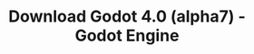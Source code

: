 ---
# Generated by /tools/generators/src/download_archive_generator !!! do not edit by hand !!!
title: 'Download Godot 4.0 (alpha7) - Godot Engine'
type: 'download/archive'
name: '4.0'
flavor: 'alpha7'
release_date: '2022-04-28T03:00:00-00:00'
release_notes: 'article/dev-snapshot-godot-4-0-alpha-7/'
primaryPlatforms:
  - 'android.apk'
  - 'linux.64'
  - 'macos.universal'
  - 'windows.64'
  - 'web'
  - 'templates'
links:
  android.apk:
    name: 'android.apk'
    title: 'Android'
    caption: 'APK Universal (ARM64 + ARMv7 + x86_64 + x86)'
    tags:
      - 'APK download'
      - 'ARM64/v7'
      - 'x86 (64 & 32 bit)'
    hosts:
      github_builds:
        regular: 'https://github.com/godotengine/godot-builds/releases/download/4.0-alpha7/Godot_v4.0-alpha7_android_editor.apk'
        mono: '#'
      github:
        regular: 'https://github.com/godotengine/godot/releases/download/4.0-alpha7/Godot_v4.0-alpha7_android_editor.apk'
        mono: '#'
  linux.64:
    name: 'linux.64'
    title: 'Linux'
    caption: 'Padrão (x86_64)'
    tags:
      - '64 bit'
    hosts:
      github_builds:
        regular: 'https://github.com/godotengine/godot-builds/releases/download/4.0-alpha7/Godot_v4.0-alpha7_linux.x86_64.zip'
        mono: 'https://github.com/godotengine/godot-builds/releases/download/4.0-alpha7/Godot_v4.0-alpha7_mono_linux_x86_64.zip'
      github:
        regular: 'https://github.com/godotengine/godot/releases/download/4.0-alpha7/Godot_v4.0-alpha7_linux.x86_64.zip'
        mono: 'https://github.com/godotengine/godot/releases/download/4.0-alpha7/Godot_v4.0-alpha7_mono_linux_x86_64.zip'
  macos.universal:
    name: 'macos.universal'
    title: 'macOS'
    caption: 'Universal (x86_64 + Silício da Apple)'
    tags:
      - 'Intel/Apple Silicon'
      - '64 bit'
    hosts:
      github_builds:
        regular: 'https://github.com/godotengine/godot-builds/releases/download/4.0-alpha7/Godot_v4.0-alpha7_macos.universal.zip'
        mono: 'https://github.com/godotengine/godot-builds/releases/download/4.0-alpha7/Godot_v4.0-alpha7_mono_macos.universal.zip'
      github:
        regular: 'https://github.com/godotengine/godot/releases/download/4.0-alpha7/Godot_v4.0-alpha7_macos.universal.zip'
        mono: 'https://github.com/godotengine/godot/releases/download/4.0-alpha7/Godot_v4.0-alpha7_mono_macos.universal.zip'
  windows.64:
    name: 'windows.64'
    title: 'Windows'
    caption: 'Padrão (x86_64)'
    tags:
      - '64 bit'
    hosts:
      github_builds:
        regular: 'https://github.com/godotengine/godot-builds/releases/download/4.0-alpha7/Godot_v4.0-alpha7_win64.exe.zip'
        mono: 'https://github.com/godotengine/godot-builds/releases/download/4.0-alpha7/Godot_v4.0-alpha7_mono_win64.zip'
      github:
        regular: 'https://github.com/godotengine/godot/releases/download/4.0-alpha7/Godot_v4.0-alpha7_win64.exe.zip'
        mono: 'https://github.com/godotengine/godot/releases/download/4.0-alpha7/Godot_v4.0-alpha7_mono_win64.zip'
  web:
    name: 'web'
    title: 'Editor Web'
    caption: ''
    tags:
      - 'Self-hosted'
      - 'Cross-platform'
    hosts:
      github_builds:
        regular: 'https://github.com/godotengine/godot-builds/releases/download/4.0-alpha7/Godot_v4.0-alpha7_web_editor.zip'
        mono: '#'
      github:
        regular: 'https://github.com/godotengine/godot/releases/download/4.0-alpha7/Godot_v4.0-alpha7_web_editor.zip'
        mono: '#'
  linux.arm64:
    name: 'linux.arm64'
    title: 'Linux'
    caption: 'Padrão (ARM64)'
    tags:
      - 'ARM64'
      - '64 bit'
    hosts:
      github_builds:
        regular: 'https://github.com/godotengine/godot-builds/releases/download/4.0-alpha7/Godot_v4.0-alpha7_linux.arm64.zip'
        mono: 'https://github.com/godotengine/godot-builds/releases/download/4.0-alpha7/Godot_v4.0-alpha7_mono_linux_arm64.zip'
      github:
        regular: 'https://github.com/godotengine/godot/releases/download/4.0-alpha7/Godot_v4.0-alpha7_linux.arm64.zip'
        mono: 'https://github.com/godotengine/godot/releases/download/4.0-alpha7/Godot_v4.0-alpha7_mono_linux_arm64.zip'
  linux.32:
    name: 'linux.32'
    title: 'Linux'
    caption: 'Padrão (x86)'
    tags:
      - '32 bit'
    hosts:
      github_builds:
        regular: 'https://github.com/godotengine/godot-builds/releases/download/4.0-alpha7/Godot_v4.0-alpha7_linux.x86_32.zip'
        mono: 'https://github.com/godotengine/godot-builds/releases/download/4.0-alpha7/Godot_v4.0-alpha7_mono_linux_x86_32.zip'
      github:
        regular: 'https://github.com/godotengine/godot/releases/download/4.0-alpha7/Godot_v4.0-alpha7_linux.x86_32.zip'
        mono: 'https://github.com/godotengine/godot/releases/download/4.0-alpha7/Godot_v4.0-alpha7_mono_linux_x86_32.zip'
  linux.arm32:
    name: 'linux.arm32'
    title: 'Linux'
    caption: 'Padrão (ARM32)'
    tags:
      - 'ARM32'
      - '32 bit'
    hosts:
      github_builds:
        regular: 'https://github.com/godotengine/godot-builds/releases/download/4.0-alpha7/Godot_v4.0-alpha7_linux.arm32.zip'
        mono: 'https://github.com/godotengine/godot-builds/releases/download/4.0-alpha7/Godot_v4.0-alpha7_mono_linux_arm32.zip'
      github:
        regular: 'https://github.com/godotengine/godot/releases/download/4.0-alpha7/Godot_v4.0-alpha7_linux.arm32.zip'
        mono: 'https://github.com/godotengine/godot/releases/download/4.0-alpha7/Godot_v4.0-alpha7_mono_linux_arm32.zip'
  windows.32:
    name: 'windows.32'
    title: 'Windows'
    caption: 'Padrão (x86)'
    tags:
      - '32 bit'
    hosts:
      github_builds:
        regular: 'https://github.com/godotengine/godot-builds/releases/download/4.0-alpha7/Godot_v4.0-alpha7_win32.exe.zip'
        mono: 'https://github.com/godotengine/godot-builds/releases/download/4.0-alpha7/Godot_v4.0-alpha7_mono_win32.zip'
      github:
        regular: 'https://github.com/godotengine/godot/releases/download/4.0-alpha7/Godot_v4.0-alpha7_win32.exe.zip'
        mono: 'https://github.com/godotengine/godot/releases/download/4.0-alpha7/Godot_v4.0-alpha7_mono_win32.zip'
  aar_library:
    name: 'aar_library'
    title: 'Biblioteca de AAR'
    caption: ''
    tags:
      - 'Android plugins'
      - 'Java'
      - 'Kotlin'
    hosts:
      github_builds:
        regular: 'https://github.com/godotengine/godot-builds/releases/download/4.0-alpha7/godot-lib.4.0.alpha7.template_release.aar'
        mono: '#'
      github:
        regular: 'https://github.com/godotengine/godot/releases/download/4.0-alpha7/godot-lib.4.0.alpha7.template_release.aar'
        mono: '#'
  templates:
    name: 'templates'
    title: 'Modelos de exportação'
    caption: ''
    tags:
      - 'Utilizado para exportar os seus jogos para todas as plataformas suportadas'
    hosts:
      github_builds:
        regular: 'https://github.com/godotengine/godot-builds/releases/download/4.0-alpha7/Godot_v4.0-alpha7_export_templates.tpz'
        mono: 'https://github.com/godotengine/godot-builds/releases/download/4.0-alpha7/Godot_v4.0-alpha7_mono_export_templates.tpz'
      github:
        regular: 'https://github.com/godotengine/godot/releases/download/4.0-alpha7/Godot_v4.0-alpha7_export_templates.tpz'
        mono: 'https://github.com/godotengine/godot/releases/download/4.0-alpha7/Godot_v4.0-alpha7_mono_export_templates.tpz'
---